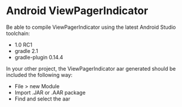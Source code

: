 Android ViewPagerIndicator
==========================

Be able to compile ViewPagerIndicator using the latest Android Studio toolchain:
* 1.0 RC1
* gradle 2.1
* gradle-plugin 0.14.4

In your other project, the ViewPagerIndicator aar generated should be included the following way:
* File > new Module
* Import .JAR or .AAR package
* Find and select the aar